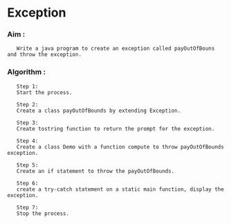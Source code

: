 # Exception

### Aim :
       Write a java program to create an exception called payOutOfBouns and throw the exception.       
### Algorithm :
       
       Step 1:
       Start the process.
       
       Step 2:
       Create a class payOutOfBounds by extending Exception.
       
       Step 3:
       Create tostring function to return the prompt for the exception.
       
       Step 4:
       Create a class Demo with a function compute to throw payOutOfBounds exception. 
       
       Step 5:
       Create an if statement to throw the payOutOfBounds.
       
       Step 6:
       create a try-catch statement on a static main function, display the exception.
              
       Step 7:
       Stop the process.